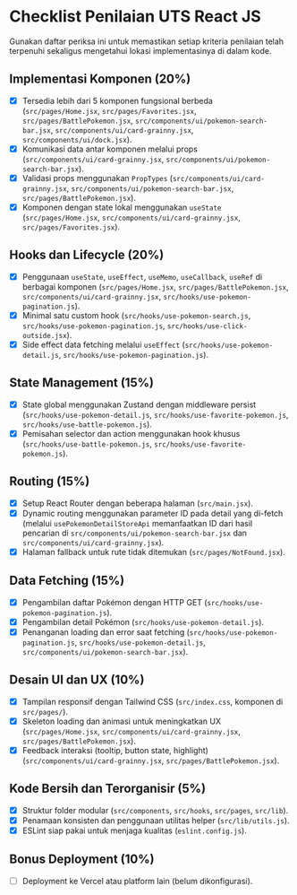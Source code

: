 # Checklist Penilaian UTS React JS

Gunakan daftar periksa ini untuk memastikan setiap kriteria penilaian telah terpenuhi sekaligus mengetahui lokasi implementasinya di dalam kode.

## Implementasi Komponen (20%)

- [x] Tersedia lebih dari 5 komponen fungsional berbeda (`src/pages/Home.jsx`, `src/pages/Favorites.jsx`, `src/pages/BattlePokemon.jsx`, `src/components/ui/pokemon-search-bar.jsx`, `src/components/ui/card-grainny.jsx`, `src/components/ui/dock.jsx`).
- [x] Komunikasi data antar komponen melalui props (`src/components/ui/card-grainny.jsx`, `src/components/ui/pokemon-search-bar.jsx`).
- [x] Validasi props menggunakan `PropTypes` (`src/components/ui/card-grainny.jsx`, `src/components/ui/pokemon-search-bar.jsx`, `src/pages/BattlePokemon.jsx`).
- [x] Komponen dengan state lokal menggunakan `useState` (`src/pages/Home.jsx`, `src/components/ui/card-grainny.jsx`, `src/pages/Favorites.jsx`).

## Hooks dan Lifecycle (20%)

- [x] Penggunaan `useState`, `useEffect`, `useMemo`, `useCallback`, `useRef` di berbagai komponen (`src/pages/Home.jsx`, `src/pages/BattlePokemon.jsx`, `src/components/ui/card-grainny.jsx`, `src/hooks/use-pokemon-pagination.js`).
- [x] Minimal satu custom hook (`src/hooks/use-pokemon-search.js`, `src/hooks/use-pokemon-pagination.js`, `src/hooks/use-click-outside.jsx`).
- [x] Side effect data fetching melalui `useEffect` (`src/hooks/use-pokemon-detail.js`, `src/hooks/use-pokemon-pagination.js`).

## State Management (15%)

- [x] State global menggunakan Zustand dengan middleware persist (`src/hooks/use-pokemon-detail.js`, `src/hooks/use-favorite-pokemon.js`, `src/hooks/use-battle-pokemon.js`).
- [x] Pemisahan selector dan action menggunakan hook khusus (`src/hooks/use-battle-pokemon.js`, `src/hooks/use-favorite-pokemon.js`).

## Routing (15%)

- [x] Setup React Router dengan beberapa halaman (`src/main.jsx`).
- [x] Dynamic routing menggunakan parameter ID pada detail yang di-fetch (melalui `usePokemonDetailStoreApi` memanfaatkan ID dari hasil pencarian di `src/components/ui/pokemon-search-bar.jsx` dan `src/components/ui/card-grainny.jsx`).
- [x] Halaman fallback untuk rute tidak ditemukan (`src/pages/NotFound.jsx`).

## Data Fetching (15%)

- [x] Pengambilan daftar Pokémon dengan HTTP GET (`src/hooks/use-pokemon-pagination.js`).
- [x] Pengambilan detail Pokémon (`src/hooks/use-pokemon-detail.js`).
- [x] Penanganan loading dan error saat fetching (`src/hooks/use-pokemon-pagination.js`, `src/hooks/use-pokemon-detail.js`, `src/components/ui/pokemon-search-bar.jsx`).

## Desain UI dan UX (10%)

- [x] Tampilan responsif dengan Tailwind CSS (`src/index.css`, komponen di `src/pages/`).
- [x] Skeleton loading dan animasi untuk meningkatkan UX (`src/pages/Home.jsx`, `src/components/ui/card-grainny.jsx`, `src/pages/BattlePokemon.jsx`).
- [x] Feedback interaksi (tooltip, button state, highlight) (`src/components/ui/card-grainny.jsx`, `src/pages/BattlePokemon.jsx`).

## Kode Bersih dan Terorganisir (5%)

- [x] Struktur folder modular (`src/components`, `src/hooks`, `src/pages`, `src/lib`).
- [x] Penamaan konsisten dan penggunaan utilitas helper (`src/lib/utils.js`).
- [x] ESLint siap pakai untuk menjaga kualitas (`eslint.config.js`).

## Bonus Deployment (10%)

- [ ] Deployment ke Vercel atau platform lain (belum dikonfigurasi).

